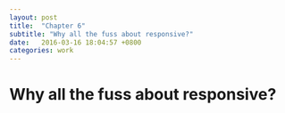 ```yaml
---
layout: post
title:  "Chapter 6"
subtitle: "Why all the fuss about responsive?"
date:   2016-03-16 18:04:57 +0800
categories: work
---
```

# Why all the fuss about responsive?
